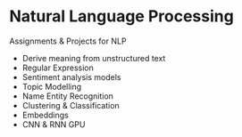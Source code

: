 # Natural Language Processing

Assignments & Projects for NLP

* Derive meaning from unstructured text
* Regular Expression
* Sentiment analysis models
* Topic Modelling 
* Name Entity Recognition
* Clustering & Classification
* Embeddings
* CNN & RNN GPU
